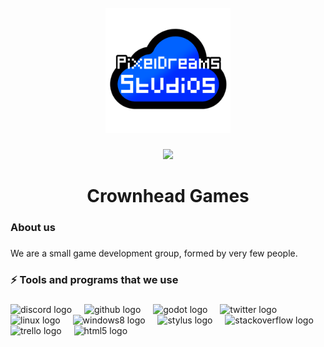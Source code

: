 <br clear="both">

<div align="center">
  <img height="200" src="https://raw.githubusercontent.com/CrownheadGames/.github/main/antiwhite_withoutbg.png.png"  />
</div>

###

<div align="center">
  <img src="https://visitor-badge.laobi.icu/badge?page_id=CrownheadGames.CrownheadGames&"  />
</div>

###

<h1 align="center">Crownhead Games</h1>

###

<h3 align="left">About us</h3>

###

<p align="left">We are a small game development group, formed by very few people.</p>

###

<h3 align="left">⚡ Tools and programs that we use</h3>

###

<div align="left">
  <img src="https://cdn.simpleicons.org/discord/5865F2" height="40" alt="discord logo"  />
  <img width="12" />
  <img src="https://cdn.simpleicons.org/github/181717" height="40" alt="github logo"  />
  <img width="12" />
  <img src="https://skillicons.dev/icons?i=godot" height="40" alt="godot logo"  />
  <img width="12" />
  <img src="https://skillicons.dev/icons?i=twitter" height="40" alt="twitter logo"  />
  <img width="12" />
  <img src="https://cdn.jsdelivr.net/gh/devicons/devicon/icons/linux/linux-original.svg" height="40" alt="linux logo"  />
  <img width="12" />
  <img src="https://cdn.jsdelivr.net/gh/devicons/devicon/icons/windows8/windows8-original.svg" height="40" alt="windows8 logo"  />
  <img width="12" />
  <img src="https://cdn.jsdelivr.net/gh/devicons/devicon/icons/stylus/stylus-original.svg" height="40" alt="stylus logo"  />
  <img width="12" />
  <img src="https://cdn.simpleicons.org/stackoverflow/F58025" height="40" alt="stackoverflow logo"  />
  <img width="12" />
  <img src="https://cdn.simpleicons.org/trello/0052CC" height="40" alt="trello logo"  />
  <img width="12" />
  <img src="https://skillicons.dev/icons?i=html" height="40" alt="html5 logo"  />
</div>

###
